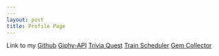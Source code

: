 ```yaml
---
---
layout: post
title: Profile Page
---
```


Link to my [Github](https://github.com/mrassett) 
[Giphy-API](https://shrouded-brook-67485.herokuapp.com/)
[Trivia Quest](https://pacific-retreat-92343.herokuapp.com/)
[Train Scheduler](https://serene-river-28997.herokuapp.com/)
[Gem Collector](https://pure-peak-62525.herokuapp.com/)
